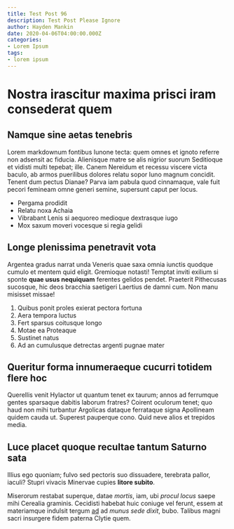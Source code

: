 ```yaml
---
title: Test Post 96
description: Test Post Please Ignore
author: Hayden Mankin
date: 2020-04-06T04:00:00.000Z
categories:
- Lorem Ipsum
tags:
- lorem ipsum
---
```


# Nostra irascitur maxima prisci iram consederat quem

## Namque sine aetas tenebris

Lorem markdownum fontibus Iunone tecta: quem omnes et ignoto referre non
adsensit ac fiducia. Alienisque matre se alis nigrior suorum Seditioque et
vidisti multi tepebat; ille. Canem Nereidum et recessu viscere victa baculo, ab
armos puerilibus dolores relatu sopor Iuno magnum concidit. Tenent dum pectus
Dianae? Parva iam pabula quod cinnamaque, vale fuit pecori femineam omne generi
semine, supersunt caput per locus.

- Pergama prodidit
- Relatu noxa Achaia
- Vibrabant Lenis si aequoreo medioque dextrasque iugo
- Mox saxum moveri vocesque si regia gelidi

## Longe plenissima penetravit vota

Argentea gradus narrat unda Veneris quae saxa omnia iunctis quodque cumulo et
mentem quid eligit. Gremioque notasti! Temptat inviti exilium si sponte **quae
usus nequiquam** ferentes gelidos pendet. Praeterit Pithecusas sucosque, hic
deos bracchia saetigeri Laertius de damni cum. Non manu misisset missae!

1. Quibus ponit proles exierat pectora fortuna
2. Aera tempora luctus
3. Fert sparsus coitusque longo
4. Motae ea Proteaque
5. Sustinet natus
6. Ad an cumulusque detrectas argenti pugnae mater

## Queritur forma innumeraeque cucurri totidem flere hoc

Querellis venit Hylactor ut quantum tenet ex taurum; annos ad ferrumque gentes
sparsaque dabitis laborum fratres? Coirent oculorum tenet; quo haud non mihi
turbantur Argolicas dataque ferrataque signa Apollineam quidem cauda ut.
Superest pauperque cono. Quid neve alios et trepidos media.

## Luce placet quoque recultae tantum Saturno sata

Illius ego quoniam; fulvo sed pectoris suo dissuadere, terebrata pallor, iaculi?
Stupri vivacis Minervae cupies **litore subito**.

Miserorum restabat superque, datae *mortis*, iam, ubi *procul locus* saepe mihi
Cerealia graminis. Cecidisti habebat huic coniuge vel ferunt, essem at
materiamque indulsit tergum [ad](http://nutritaque-inerti.org/afflatibus) ad
*munus sede dixit*, bubo. Talibus magni sacri insurgere fidem paterna Clytie
quem.
